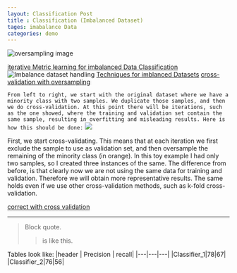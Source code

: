 ```yaml
---
layout: Classification Post
title : Classification (Imbalanced Dataset)
tages: imabalance Data
categories: demo
---
```


![oversampling image](https://miro.medium.com/max/725/0*FeIp1t4uEcW5LmSM.png)


[iterative Metric learning for imbalanced Data Classification](https://www.ijcai.org/Proceedings/2018/0389.pdf)
![Imbalance dataset handling](https://www.mdpi.com/2227-7102/9/4/275/htm)
[Techniques for imblanced Datasets](https://www.kdnuggets.com/2020/01/5-most-useful-techniques-handle-imbalanced-datasets.html)
[cross-validation with oversampling](https://www.marcoaltini.com/uploads/1/3/2/3/13234002/2639934.jpg?401)

`From left to right, we start with the original dataset where we have a minority class with two samples. We duplicate those samples, and then we do cross-validation. At this point there will be iterations, such as the one showed, where the training and validation set contain the same sample, resulting in overfitting and misleading results. Here is how this should be done:`
![](https://www.marcoaltini.com/uploads/1/3/2/3/13234002/9101820.jpg?372)

First, we start cross-validating. This means that at each iteration we first exclude the sample to use as validation set, and then oversample the remaining of the minority class (in orange). In this toy example I had only two samples, so I created three instances of the same. The difference from before, is that clearly now we are not using the same data for training and validation. Therefore we will obtain more representative results. The same holds even if we use other cross-validation methods, such as k-fold cross-validation.

[correct with cross validation](https://www.marcoaltini.com/uploads/1/3/2/3/13234002/9101820.jpg?372)

-------------------------------------

>Block quote.
>> is like this.
>> 
Tables look like:
|header | Precision | recall|
|---|---|---|
|Classifier_1|78|67|
|Classifier_2|76|56|


